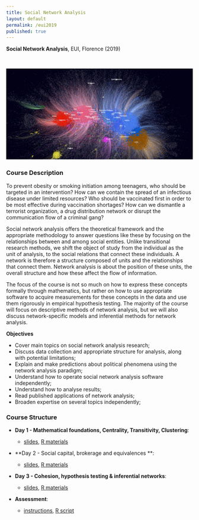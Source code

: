 ```yaml
---
title: Social Network Analysis
layout: default
permalink: /eui2019
published: true
---
```


**Social Network Analysis**, EUI, Florence (2019)

&nbsp;

![network](network.png)

### Course Description

To prevent obesity or smoking initiation among teenagers, who should be targeted in an intervention? How can we contain the spread of an infectious disease under limited resources? Who should be vaccinated first in order to be most effective during vaccination shortages? How can we dismantle a terrorist organization, a drug distribution network or disrupt the communication flow of a criminal gang?

Social network analysis offers the theoretical framework and the appropriate methodology to answer questions like these by focusing on the relationships between and among social entities. Unlike transitional research methods, we shift the object of study from the individual as the unit of analysis, to the social relations that connect these individuals. A network is therefore a structure composed of units and the relationships that connect them. Network analysis is about the position of these units, the overall structure and how these affect the flow of information.

The focus of the course is not so much on how to express these concepts formally through mathematics, but rather on how to use appropriate software to acquire measurements for these concepts in the data and use them rigorously in empirical hypothesis testing. The majority of the course will focus on descriptive methods of network analysis, but we will also discuss network-specific models and inferential methods for network analysis.


**Objectives**


- Cover main topics on social network analysis research;
- Discuss data collection and appropriate structure for analysis, along with potential limitations;
- Explain and make predictions about political phenomena using the network analysis paradigm;
- Understand how to operate social network analysis software independently;
- Understand how to analyse results;
- Read published applications of network analysis;
- Broaden expertise on several topics independently;


### Course Structure

  - **Day 1 - Mathematical foundations, Centrality, Transitivity, Clustering**: 
    - [slides](eui2019/day1.html), [R materials](eui2019/day1lab.zip)
  - **Day 2 - Social capital, brokerage and equivalences  **: 
    - [slides](eui2019/day2.html), [R materials](eui2019/day2lab.zip)
  - **Day 3 - Cohesion, hypothesis testing & inferential networks**: 
    - [slides](eui2019/day3.html), [R materials](eui2019/day3lab.zip)
  
  - **Assessment**:
    - [instructions](eui2019/Instructions.docx), [R script](eui2019/final_assessment.R)





